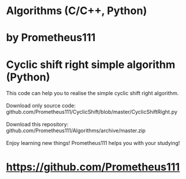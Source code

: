 # Algorithms (C/C++, Python)
# by Prometheus111

# Cyclic shift right simple algorithm (Python)
This code can help you to realise the simple cyclic shift right algorithm. \
\
Download only source code: github.com/Prometheus111/CyclicShift/blob/master/CyclicShiftRight.py \
\
Download this repository: github.com/Prometheus111/Algorithms/archive/master.zip \
\
Enjoy learning new things! Prometheus111 helps you with your studying!
# https://github.com/Prometheus111 
